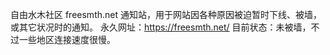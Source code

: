 自由水木社区 freesmth.net 通知站，用于网站因各种原因被迫暂时下线、被墙，或其它状况时的通知。
永久网址：https://freesmth.net/
目前状态：未被墙，不过一些地区连接速度很慢。
